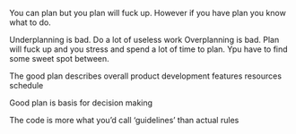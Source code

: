 

You can plan but you plan will fuck up. However if you have plan you know what to do.


Underplanning is bad. Do a lot of useless work
Overplanning is bad. Plan will fuck up and you stress and spend a lot of time to plan.
Ypu have to find some sweet spot between.

The good plan describes overall product development
features
resources
schedule

Good plan is basis for decision making

The code is more what you’d call ‘guidelines’ than actual rules
